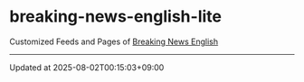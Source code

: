 # breaking-news-english-lite

Customized Feeds and Pages of [Breaking News English](https://breakingnewsenglish.com/)

---

Updated at 2025-08-02T00:15:03+09:00
